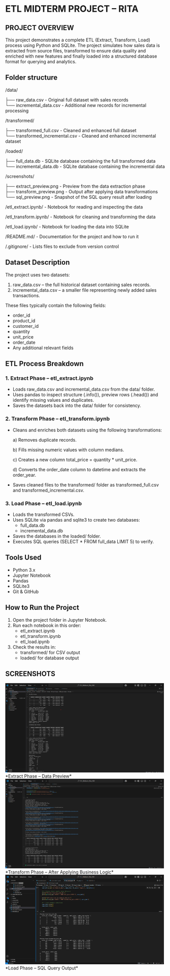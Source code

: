 # ETL MIDTERM PROJECT – RITA

## PROJECT OVERVIEW
 
This project demonstrates a complete ETL (Extract, Transform, Load) process using Python and SQLite. The project simulates how sales data is extracted from source files, transformed to ensure data quality and enriched with new features and finally loaded into a structured database format for querying and analytics.

 ## Folder structure
  
 /data/
 
  ├── raw_data.csv                  - Original full dataset with sales records  
  └── incremental_data.csv          - Additional new records for incremental processing  

/transformed/

  ├── transformed_full.csv          - Cleaned and enhanced full dataset  
  └── transformed_incremental.csv   - Cleaned and enhanced incremental dataset  

/loaded/

  ├── full_data.db                  - SQLite database containing the full transformed data  
  └── incremental_data.db           - SQLite database containing the incremental data  

/screenshots/

  ├── extract_preview.png           - Preview from the data extraction phase  
  ├── transform_preview.png         - Output after applying data transformations  
  └── sql_preview.png               - Snapshot of the SQL query result after loading  

/etl_extract.ipynb/                 - Notebook for reading and inspecting the data 

/etl_transform.ipynb/               - Notebook for cleaning and transforming the data  

/etl_load.ipynb/                    - Notebook for loading the data into SQLite  

/README.md/                         - Documentation for the project and how to run it  

/.gitignore/                        - Lists files to exclude from version control 
	

## Dataset Description
 
The project uses two datasets:
1. raw_data.csv – the full historical dataset containing sales records.
2. incremental_data.csv – a smaller file representing newly added sales transactions.

These files typically contain the following fields:
- order_id
- product_id
- customer_id
- quantity
- unit_price
- order_date
- Any additional relevant fields

## ETL Process Breakdown
### 1. Extract Phase – etl_extract.ipynb 
- Loads raw_data.csv and incremental_data.csv from the data/ folder.
- Uses pandas to inspect structure (.info()), preview rows (.head()) and identify missing values and duplicates.
- Saves the datasets back into the data/ folder for consistency.

### 2. Transform Phase – etl_transform.ipynb
- Cleans and enriches both datasets using the following transformations:
  
  a) Removes duplicate records.
  
  b) Fills missing numeric values with column medians.

  c) Creates a new column total_price = quantity * unit_price.

  d) Converts the order_date column to datetime and extracts the order_year.
  
- Saves cleaned files to the transformed/ folder as transformed_full.csv and transformed_incremental.csv.

### 3. Load Phase – etl_load.ipynb
- Loads the transformed CSVs.
- Uses SQLite via pandas and sqlite3 to create two databases:
  - full_data.db
  - incremental_data.db
- Saves the databases in the loaded/ folder.
- Executes SQL queries (SELECT * FROM full_data LIMIT 5) to verify.

## Tools Used
- Python 3.x
- Jupyter Notebook
- Pandas
- SQLite3
- Git & GitHub

## How to Run the Project
1. Open the project folder in Jupyter Notebook.
2. Run each notebook in this order:
   - etl_extract.ipynb
   - etl_transform.ipynb
   - etl_load.ipynb
3. Check the results in:
   - transformed/ for CSV output
   - loaded/ for database output


 
## SCREENSHOTS
  
<img src="screenshots/extract_preview.png" width="500">
*Extract Phase – Data Preview*

<img src="screenshots/transform_preview.png" width="500">
*Transform Phase – After Applying Business Logic*

<img src="screenshots/sql_preview.png" width="500">
*Load Phase – SQL Query Output*